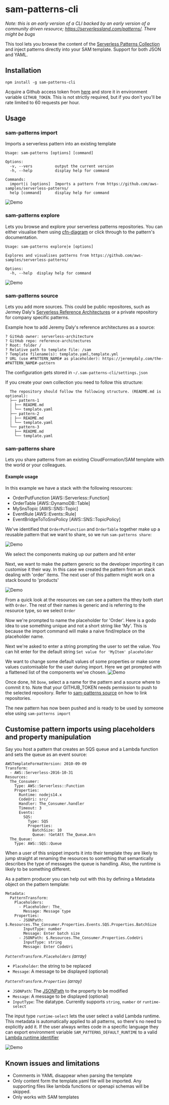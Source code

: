# sam-patterns-cli

*Note: this is an early version of a CLI backed by an early version of a community driven resource; https://serverlessland.com/patterns/. There might be bugs*

This tool lets you browse the content of the [Serverless Patterns Collection](https://serverlessland.com/patterns/) and inject patterns directly into your SAM template. Support for both JSON and YAML.

## Installation
`npm install -g sam-patterns-cli`

Acquire a Github access token from [here](https://github.com/settings/tokens) and store it in environment variable `GITHUB_TOKEN`. This is not strictly required, but if you don't you'll be rate limited to 60 requests per hour.

## Usage

### sam-patterns import
Imports a serverless pattern into an existing template

```
Usage: sam-patterns [options] [command]

Options:
  -v, --vers          output the current version
  -h, --help          display help for command

Commands:
  import|i [options]  Imports a pattern from https://github.com/aws-samples/serverless-patterns/
  help [command]      display help for command
```
![Demo](images/demo.gif)

### sam-patterns explore
Lets you browse and explore your serverless patterns repositories. You can either visualise them using [cfn-diagram](https://github.com/mhlabs/cfn-diagram) or click through to the pattern's documentation. 

```
Usage: sam-patterns explore|e [options]

Explores and visualises patterns from https://github.com/aws-samples/serverless-patterns/

Options:
  -h, --help  display help for command
```
![Demo](images/demo2.gif)

### sam-patterns source
Lets you add more sources. This could be public repositores, such as Jermey Daly's [Serverless Reference Architectures](https://www.jeremydaly.com/serverless-reference-architectures/) or a private repository for company specific patterns.

Example how to add Jeremy Daly's reference architectures as a source:
```
? GitHub owner: serverless-architecture
? GitHub repo: reference-architectures
? Root: folder /
? Relative path to template file: /sam
? Template filename(s): template.yaml,template.yml
? URL (use #PATTERN_NAME# as placeholder): https://jeremydaly.com/the-#PATTERN_NAME#-pattern
```
The configuration gets stored in `~/.sam-patterns-cli/settings.json`

If you create your own collection you need to follow this structure:
```
  The repository should follow the following structure. (README.md is optional):
  ├── pattern-1
  | ├── README.md
  │ └── template.yaml
  ├── pattern-2
  | ├── README.md
  │ └── template.yaml
  └── pattern-3
    ├── README.md
    └── template.yaml
```

### sam-patterns share
Lets you share patterns from an existing CloudFormation/SAM template with the world or your colleagues.

#### Example usage
In this example we have a stack with the following resources:
* OrderPutFunction [AWS::Serverless::Function]
* OrderTable [AWS::DynamoDB::Table]
* MySnsTopic [AWS::SNS::Topic]
* EventRule [AWS::Events::Rule]
* EventBridgeToToSnsPolicy [AWS::SNS::TopicPolicy]

We've identified that `OrderPutFunction` and `OrderTable` together make up a reusable pattern that we want to share, so we run `sam-patterns share`:

![Demo](images/share-select-components.png)

We select the components making up our pattern and hit enter

Next, we want to make the pattern generic so the developer importing it can customise it their way. In this case we created the pattern from an stack dealing with 'order' items. The next user of this pattern might work on a stack bound to 'products'

![Demo](images/share-select-dynamic-value.png)

From a quick look at the resources we can see a pattern tha tthey both start with `Order`. The rest of their names is generic and is referring to the resource type, so we select `Order`

Now we're prompted to name the placeholder for 'Order'. Here is a godo idea to use something unique and not a short string like 'My'. This is because the import command will make a naive find/replace on the placeholder name.

Next we're asked to enter a string prompting the user to set the value. You can hit enter for the default string `Set value for 'MyItem' placeholder`

We want to change some default values of some properties or make some values customisable for the user during import. Here we get prompted with a flattened list of the components we've chosen.
![Demo](images/share-modify-properties.gif)

Once done, hit `Done`, select a a name for the pattern and a source where to commit it to. Note that your GITHUB_TOKEN needs permission to push to the selected repository. Refer to [sam-patterns source](https://github.com/mhlabs/sam-patterns-cli#sam-patterns-source) on how to link repositories.

The new pattern has now been pushed and is ready to be used by someone else using `sam-patterns import`


## Customise pattern imports using placeholders and property manipulation
Say you host a pattern that creates an SQS queue and a Lambda function and sets the queue as an event source:
```
AWSTemplateFormatVersion: 2010-09-09
Transform:
  - AWS::Serverless-2016-10-31
Resources:
  The_Consumer:
    Type: AWS::Serverless::Function
    Properties:
      Runtime: nodejs14.x
      CodeUri: src/
      Handler: The_Consumer.handler
      Timeout: 3
      Events:
        SQS:
          Type: SQS
          Properties: 
            BatchSize: 10
            Queue: !GetAtt The_Queue.Arn
  The_Queue:
    Type: AWS::SQS::Queue
```
When a user of this snippet imports it into their template they are likely to jump straight at renaming the resources to something that semantically describes the type of messages the queue is handling. Also, the runtime is likely to be something different.

As a pattern producer you can help out with this by defining a Metadata object on the pattern template:
```
Metadata:
  PatternTransform:
    Placeholders:
      - Placeholder: The_
        Message: Message type
    Properties:
      - JSONPath: $.Resources.The_Consumer.Properties.Events.SQS.Properties.BatchSize
        InputType: number
        Message: Enter batch size
      - JSONPath: $.Resources.The_Consumer.Properties.CodeUri
        InputType: string
        Message: Enter CodeUri
```

*`PatternTransform.Placeholders` (array)*
* `Placeholder`: the string to be replaced
* `Message`: A message to be displayed (optional)

*`PatternTransform.Properties` (array)*
* `JSONPath`: The [JSONPath](https://support.smartbear.com/alertsite/docs/monitors/api/endpoint/jsonpath.html) to the property to be modified
* `Message`: A message to be displayed (optional)
* `InputType`: The datatype. Currently supports `string`, `number` or `runtime-select`

The input type `runtime-select` lets the user select a valid Lambda runtime. This metadata is automatically applied to all patterns, so there's no need to explicitly add it. If the user always writes code in a specific language they can export environment variable `SAM_PATTERNS_DEFAULT_RUNTIME` to a valid [Lambda runtime identifier](https://docs.aws.amazon.com/lambda/latest/dg/lambda-runtimes.html)

![Demo](images/demo3.gif)

## Known issues and limitations
* Comments in YAML disappear when parsing the template
* Only content form the template.yaml file will be imported. Any supporting files like lambda functions or openapi schemas will be skipped.
* Only works with SAM templates
